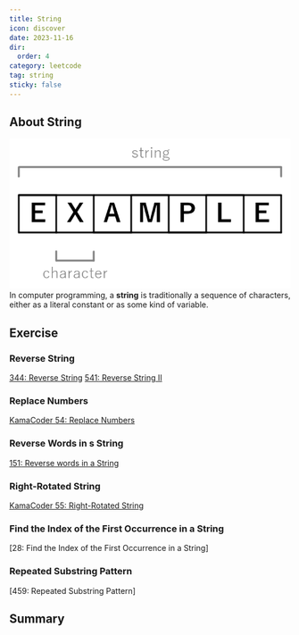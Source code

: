 ```yaml
---
title: String
icon: discover
date: 2023-11-16
dir:
  order: 4
category: leetcode
tag: string
sticky: false
---
```


## About String
![string](../../../../assets/leetcode/string.png)
In computer programming, a **string** is traditionally a sequence of characters, either as a literal constant or as some kind of variable.

## Exercise
### Reverse String
[344: Reverse String](344_reverse_string.md)
[541: Reverse String II](541_reverse_string_ii.md)

### Replace Numbers
[KamaCoder 54: Replace Numbers](kamacoder_54_replace_numbers.md)

### Reverse Words in s String
[151: Reverse words in a String](151_reverse_words_in_a_string.md)

### Right-Rotated String
[KamaCoder 55: Right-Rotated String](kamacoder_55_right_rotated_string.md)

### Find the Index of the First Occurrence in a String
[28: Find the Index of the First Occurrence in a String]

### Repeated Substring Pattern
[459: Repeated Substring Pattern]

## Summary
